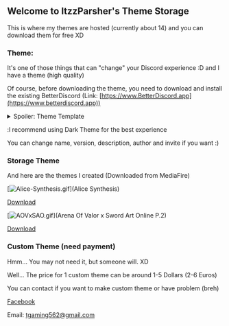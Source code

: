 ## Welcome to ItzzParsher's Theme Storage

This is where my themes are hosted (currently about 14) and you can download them for free XD

### Theme:

It's one of those things that can "change" your Discord experience :D and I have a theme (high quality)

Of course, before downloading the theme, you need to download and install the existing BetterDiscord
(Link: [https://www.BetterDiscord.app](https://www.betterdiscord.app))

<details> 
  <summary>Spoiler: Theme Template </summary>
   A1: 
Here is the theme template

```template

  /**
  * @name Template
  * @version 1.0.0
  * @description Created by ItzzParsher - Based on the Reborn theme
  * @author ItzzParsher
  * @invite rprnUUasgp
  * @Source https://github.com/monstrousdev/themes
  * @website https://betterdiscord.app/theme/Reborn
  */
  @import url("https://monstrousdev.github.io/themes/phoenix-bundle/reborn.css");
  @import url('https://fonts.googleapis.com/css2?family=Kalam');
  @import url('https://codedotspectra.github.io/themes/core/custom-font.css');
  @import url('https://discordstyles.github.io/HorizontalServerList/dist/HorizontalServerList.css');
  :root {
  --roundness: 50px;
  --main-color: rgba(255, 255, 255, 0.251);
  --hover-color: #03679b;
  --home-color: #5f5f5f;
  --home-size: 60px;
  --shadow: #00000078;
  --background-image: url('https://wallpapercave.com/wp/wp2301635.jpg');
  --background-blur: 0.5px;
  --background-darkness: 0.6;
  --popup-background: url('https://wallpapercave.com/wp/wp2301635.jpg');
  --HSL-server-icon-size: 40px;
  --HSL-server-spacing: 10px;
  --customFont: 'Kalam';
  }
```
</details>

:l recommend using Dark Theme for the best experience

You can change name, version, description, author and invite if you want :)

### Storage Theme

And here are the themes I created (Downloaded from MediaFire)

[![Alice-Synthesis.gif](https://i.postimg.cc/yY7YpJy2/Alice-Synthesis.gif)](Alice Synthesis)


[Download](https://www.bit.ly/AliceSynthesis)


[![AOVxSAO.gif](https://j.gifs.com/83zm1o.gif)](Arena Of Valor x Sword Art Online P.2)


[Download](https://www.mediafire.com/file/ur0cay9l5e9uiny/AOVxSAOv2.theme.css/file)

### Custom Theme (need payment)

Hmm... You may not need it, but someone will. XD

Well... The price for 1 custom theme can be around 1-5 Dollars (2-6 Euros)

You can contact if you want to make custom theme or have problem (breh)

[Facebook](https://www.facebook.com/itzzparsher)

Email: tgaming562@gmail.com
